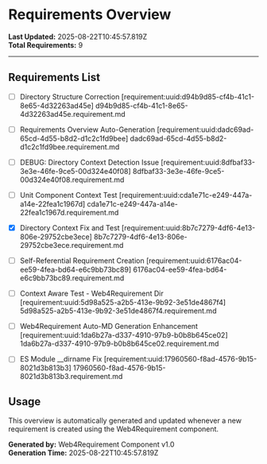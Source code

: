 # Requirements Overview

**Last Updated:** 2025-08-22T10:45:57.819Z  
**Total Requirements:** 9

---


## Requirements List

- [ ] Directory Structure Correction [requirement:uuid:d94b9d85-cf4b-41c1-8e65-4d32263ad45e] d94b9d85-cf4b-41c1-8e65-4d32263ad45e.requirement.md

- [ ] Requirements Overview Auto-Generation [requirement:uuid:dadc69ad-65cd-4d55-b8d2-d1c2c1fd9bee] dadc69ad-65cd-4d55-b8d2-d1c2c1fd9bee.requirement.md

- [ ] DEBUG: Directory Context Detection Issue [requirement:uuid:8dfbaf33-3e3e-46fe-9ce5-00d324e40f08] 8dfbaf33-3e3e-46fe-9ce5-00d324e40f08.requirement.md

- [ ] Unit Component Context Test [requirement:uuid:cda1e71c-e249-447a-a14e-22fea1c1967d] cda1e71c-e249-447a-a14e-22fea1c1967d.requirement.md

- [x] Directory Context Fix and Test [requirement:uuid:8b7c7279-4df6-4e13-806e-29752cbe3ece] 8b7c7279-4df6-4e13-806e-29752cbe3ece.requirement.md

- [ ] Self-Referential Requirement Creation [requirement:uuid:6176ac04-ee59-4fea-bd64-e6c9bb73bc89] 6176ac04-ee59-4fea-bd64-e6c9bb73bc89.requirement.md

- [ ] Context Aware Test - Web4Requirement Dir [requirement:uuid:5d98a525-a2b5-413e-9b92-3e51de4867f4] 5d98a525-a2b5-413e-9b92-3e51de4867f4.requirement.md

- [ ] Web4Requirement Auto-MD Generation Enhancement [requirement:uuid:1da6b27a-d337-4910-97b9-b0b8b645ce02] 1da6b27a-d337-4910-97b9-b0b8b645ce02.requirement.md

- [ ] ES Module __dirname Fix [requirement:uuid:17960560-f8ad-4576-9b15-8021d3b813b3] 17960560-f8ad-4576-9b15-8021d3b813b3.requirement.md


## Usage

This overview is automatically generated and updated whenever a new requirement is created using the Web4Requirement component.

**Generated by:** Web4Requirement Component v1.0  
**Generation Time:** 2025-08-22T10:45:57.819Z

